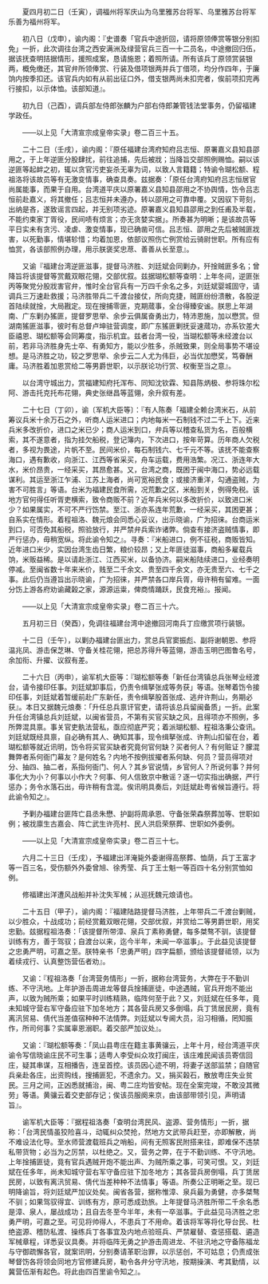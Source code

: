 <!-- { "loadSidebar": true } -->
　　夏四月初二日（壬寅），调福州将军庆山为乌里雅苏台将军、乌里雅苏台将军乐善为福州将军。

　　初八日（戊申），谕内阁：『史谱奏「官兵中途折回，请将原领俸赏等银分别扣免」一折，此次调往台湾之西安满洲及绿营官兵三百一十二员名，中途撤回归伍，据该抚查明拮据情形，援照成案，恳请施恩；着照所请。所有该兵丁原领赏装银两，概免缴还，其官弁所领俸赏、行装及借项银两并兵丁借项，均分作四年，于廉饷内按季扣还。该官兵内如有从前出征口外，借支银两尚未扣完者，俟前项扣完再行接扣，以示体恤。该部知道』。

　　初九日（己酉），调兵部左侍郎张麟为户部右侍郎兼管钱法堂事务，仍留福建学政任。

　　——以上见「大清宣宗成皇帝实录」卷二百三十五。

　　二十二日（壬戌），谕内阁：『原任福建台湾府知府吕志恒、原署嘉义县知县邵用之，于上年逆匪分股肆扰，前往追捕，先后被戕；当降旨交部照例赐恤。嗣以该逆匪等起衅之初，辄以贪官污吏妄杀无辜为词，以致人言籍籍；特谕令瑚松额、程祖洛将该故员等有无激变情事，确查具奏。兹据奏：「原任台湾府知府吕志恒居官尚属能事，而果于自用。台湾道平庆以原署嘉义县知县邵用之不协舆情，饬令吕志恒前赴嘉义，将其撤任；吕志恒并未遵办，转以邵用之可靠申覆。又因驭下苛刻，出纳是吝，遂致谣言四起，并无别项劣迹。原署嘉义县知县邵用之到任甫及半载，不能约束家丁胥役，民间啧有烦言；亦无贪婪实据」。所奏甚为明晰；是该故员等平日实未有贪污、凌虐、激变情事，现已确凿可信。吕志恒、邵用之先后被贼匪戕害，以死勤事，情堪轸惜；均着加恩，依部议照伤亡例赏给云骑尉世职。所有应有恤赏，各该部照例办理，用示朕褒奖忠荩、善善从长至意』。

　　又谕『福建台湾逆匪滋事，提督马济胜、刘廷斌会同剿办，歼捦贼匪多名；曾降旨将该提督等赏戴双眼花翎，交部优叙。兹据瑚松额等查明：上年冬间，逆匪张丙等聚党分股戕害官弁，惟时全台官兵有一万四千余名之多，刘廷斌婴城固守，请调兵三万速赴救援；马济胜带兵二千渡台接仗，所向克捷，贼匪纷纷溃散，各股逆首陆续就捦，大局戡定。现在搜捕零匪，克期蒇事，全台得臻安谧。朕思上年湖南、广东剿办猺匪，提督罗思举、余步云俱属奋勇出力，特沛恩施，加以懋赏。但湖南猺匪滋事，彼时有总督卢坤驻营调度，即广东猺匪剿抚妥速蒇功，亦系钦差大臣禧恩、瑚松额等会同筹度，指示机宜。兹者台湾一役，当瑚松额等未经渡台以前，若非马济胜身先士卒、有勇知方，能以少胜多，杀贼致果，则全局事势不堪设想。是马济胜之功，较之罗思举、余步云二人尤为伟巨，必当优加懋奖，笃眷酬庸。马济胜着加恩赏给二等男爵世职，以示朕论功行赏、权衡至当之意』。

　　以台湾守城出力，赏福建知府托浑布、同知沈钦霖、知县陈炳极、参将珠尔松阿、游击托克托布花翎，典史张继昌等蓝翎，余升叙有差。

　　二十七日（丁卯），谕〔军机大臣等〕：『有人陈奏「福建全赖台湾米石，从前筹议兵米十余万石之外，听商人运米进口；内地每米一石制钱不过二千上下。近来兵米多改折价，进口之米已少；商人运米到口，弁兵等以稽查私货为名，百般横索，其不遂意者，指为挂欠船税，登记簿内，下次进口，按年苛算。历年商人欠税者，多视为畏途，片帆不至。民间米价，每石制钱六、七千元不等。该抚不能查察海口，遇有歉收，向浙江、江西等省采买，舟车运载，费用浩繁。况江、浙连年大水，米价昂贵，一经采买，其昂愈甚。又，台湾之商，既困于闽中海口，势必远载谋利。其运至浙江乍浦、江苏上海者，尚可宽裕民食；或接济重洋，勾通盗贼，为害不可胜言」等语。台米为福建民食所需，况荒歉之区，米船到关，例得免税。该地方官何得任听胥吏横索，致令商贩不前？近年兵米何以多改折价，以致进口米少？如果属实，不可不严行饬禁。至江、浙亦系连年荒歉，一经采买，其困更甚；自系实在情形。着程祖洛、魏元烺会同悉心妥议，出示晓谕，广为招徕。台商运米到口，可否免其船税，照验放行，并严禁弁兵索诈诸弊。倘查有接济盗贼情事，即严行惩办，毋稍宽纵。将此谕令知之』。寻奏：『米船进口，例不征税，商贩皆知。近年进口米少，实因台湾生齿日繁，粮价较昂；又上年匪徒滋事，商船多雇载兵饷，米贩益稀。是以请赴浙江、江西买米，以备协济。嗣米船陆续进口，业经奏明停减。至闽省数十年来米价，贱至二千余文、贵至四千余文，亦无贵至六、七千之事。此后仍当遵旨出示晓谕，广为招徕，并严禁各口岸兵胥，毋许稍有留难。一面分饬上游各府劝谕藏榖之家，源源运粜，俾商情踊跃，民食充裕』。报闻。

　　——以上见「大清宣宗成皇帝实录」卷二百三十六。

　　五月初三日（癸酉），免调往福建台湾中途撤回河南兵丁应缴赏项行装银。

　　十二日（壬午），以剿办福建台匪出力，赏总兵官窦振彪、副将谢朝恩、参将温兆凤、游击保芝琳、守备关桂花翎，把总苏得升等蓝翎，游击玉明巴图鲁名号，余加衔、升擢、议叙有差。

　　二十六日（丙申），谕军机大臣等：『瑚松额等奏「新任台湾镇总兵张琴业经渡台，请令接印任事。刘廷斌卸事后，仍责令缉拏张成等务获」等语。张琴着饬令接印任事，刘廷斌着暂缓前赴广东新任，责令缉拏股首张成、逃弁许荆山，务期必获』。本日又据魏元烺奏：「升任总兵禀讦官吏，请将该总兵留闽备质」一折。此案升任台湾镇总兵刘廷斌，以闽省营员，不第有买官买缺之风，且得项亦不照例，多所弊混具禀。事关官吏骫法营私，亟应彻底严究；着派瑚松额、程祖洛秉公查讯。刘廷斌既经具禀，自必确有其人、确知其事，现令缉拏张成、许荆山扣留在台，着瑚松额等就近讯明，饬令将买官买缺者究竟何官何缺？买者何人？有何赃证？朦混舞弊者系何衙门幕友？是何姓名？内地不按例拔擢者系何缺、何员？营员得项对分、抽四、抽二者，系指何衙门、何人？其乡官说情，乡官何人？所说何事？并何事化大为小？何事以小作大？何事、何人信致京中散谣？逐一切实指出确据，严行惩办；务令水落石出，毋许稍有含混。俟讯明具奏后，刘廷斌赴粤省候旨遵行。将此谕令知之』。

　　予剿办福建台匪阵亡县丞朱懋、护副将周承恩、守备张荣森祭葬加等、世职如例；被戕廪生古嘉会、阵亡武生许亮村、民人洪启荣祭葬、世职如外委例。

　　——以上见「大清宣宗成皇帝实录」卷二百三十七。

　　六月二十三日（壬戌），予福建出洋淹毙外委谢得高祭葬、恤荫，兵丁王富才等一百三名，受伤额外外委曾旭、徐秀莹、兵丁王士魁一等百四十名分别赏恤如例。

　　修福建出洋遭风战船并补沈失军械；从巡抚魏元烺请也。

　　二十五日（甲子），谕内阁：『福建陆路提督马济胜，上年带兵二千渡台剿贼，以少胜众，十战成功；前经赏戴双眼花翎，交部优叙，并赏给二等男爵世职，用奖忠勤。兹据程祖洛奏：「该提督所带漳、泉兵丁素称勇健，每多桀骜不驯，该提督训练有方，善于驾驭；自渡台以来，迄今半年，未闻一卒滋事」。于此益见该提督之忠勇严明，可嘉之至。朕特亲书「忠勇严明」四字扁额，颁给该提督祗领，以为着续戎行、认真整饬营伍者劝』。

　　又谕：『程祖洛奏「台湾营务情形」一折，据称台湾营务，大弊在于不勤训练、不守汛地。上年护游击周进龙等督兵捦捕匪徒，中途遇贼，官兵开炮不能出声，以致为贼所乘；如果平时训练精熟，临阵何至于此？又，刘廷斌在任多年，竟未知城守营右军守备应驻下加冬地方；其各营兵房又多倒塌，兵丁赁居民房，竟有离汛贸易、倩代当差值宿种种不法情弊。刘廷斌以专阃大员，沿习相循，罔知振作，所司何事？实属辜恩溺职。着交部严加议处』。

　　又谕：『瑚松额等奏：「凤山县粤庄在籍主事黄骧云，上年十月，经台湾道平庆谕令写信晓谕庄民不可生事；适粤人李受纠众攻打闽庄，该庄难民闻该员寄信回庄，疑其串谋，互相播告，连呈首控。该员因心迹不明，将妻子送部监禁；自随官兵亲赴各庄，出资购线，搜捕匪犯，不遗余力。又，捐买榖石，散放粤庄失业贫民。三月之间，正凶悉就捕治，闽、粤二庄均皆安帖。现在全案完竣，不敢没其微劳」等语。黄骧云着交吏部存记；俟该员服阕来京，由该部带领引见，声明请旨』。

　　谕军机大臣等：『据程祖洛奏「查明台湾民风、盗源、营务情形」一折，据称：「台湾民情虽狡险喜斗，动辄纠众焚抢，然地方文武带兵赶至，亦即解散，尚不难设法化导。至水师营渡载班兵之哨船，间有无照客民附搭来往，即难保不违禁私带货物；必当为之厉禁，以杜绝之。又，营务之弊，在于不勤训练、不守汛地。上年捦捕匪徒，竟有官兵遇贼开炮不能出声、为贼所乘之事，可笑可恨。又，刘廷斌在任多年，尚未知城守营右军守备应驻下加冬地方；其各营兵房倒塌，兵丁赁居民房，以致有离汛贸易、倩代当差种种不法情事」等语。所奏公正明晰之至。现已明降谕旨，将刘廷斌严加议处矣。闽省各营，据称惟漳、泉兵最为勇健，亦多桀骜不驯；如果驾驭得宜、训练有方，原可悉成劲旅。上年提督马济胜所带二千余名悉是漳、泉人，屡战成功；且自去冬至今半年，未有一卒滋事。于此益见马济胜之忠勇严明，可嘉之至。可见将帅得人，不患兵丁不用命。着该将军等将化导台民、杜绝盗源、稽防私渡、操练兵丁各事宜及内地点验班兵、严禁雇替、查惩搭载、遴造军械章程，详悉妥议具奏。并将临阵无勇之护游击周进龙、不驻汛地之守备陈福龙与守御疏懈各官，就案讯明，分别奏请革职治罪，以示惩创，不可姑息；仍责成张琴督饬各将领会同地方官修建兵房，勒令各弁分守汛地，按期操演、考其勤情，以冀营伍渐有起色。将此由四百里谕令知之』。

